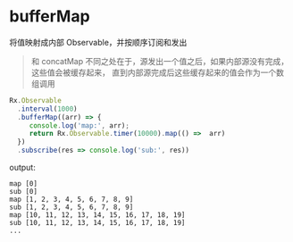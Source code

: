 # bufferMap

将值映射成内部 Observable，并按顺序订阅和发出

> 和 concatMap 不同之处在于，源发出一个值之后，如果内部源没有完成，这些值会被缓存起来，
> 直到内部源完成后这些缓存起来的值会作为一个数组调用

```javascript
Rx.Observable
  .interval(1000)
  .bufferMap((arr) => {
     console.log('map:', arr);
     return Rx.Observable.timer(10000).map(() =>  arr)
  })
  .subscribe(res => console.log('sub:', res))
```

output:

```text
map [0]
sub [0]
map [1, 2, 3, 4, 5, 6, 7, 8, 9]
sub [1, 2, 3, 4, 5, 6, 7, 8, 9]
map [10, 11, 12, 13, 14, 15, 16, 17, 18, 19]
sub [10, 11, 12, 13, 14, 15, 16, 17, 18, 19]
...
```
